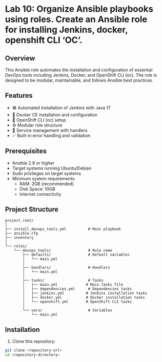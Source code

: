 # Lab 10: Organize Ansible playbooks using roles. Create an Ansible role for installing Jenkins, docker, openshift CLI ‘OC’.


## Overview
This Ansible role automates the installation and configuration of essential DevOps tools including Jenkins, Docker, and OpenShift CLI (oc). The role is designed to be modular, maintainable, and follows Ansible best practices.

## Features
- 🛠 Automated installation of Jenkins with Java 17
- 🐳 Docker CE installation and configuration
- 🎯 OpenShift CLI (oc) setup
- ⚙️ Modular role structure
- 🔄 Service management with handlers
- ✅ Built-in error handling and validation

## Prerequisites
- Ansible 2.9 or higher
- Target systems running Ubuntu/Debian
- Sudo privileges on target systems
- Minimum system requirements:
  - RAM: 2GB (recommended)
  - Disk Space: 10GB
  - Internet connectivity

## Project Structure
```
project_root/
│
├── install_devops_tools.yml          # Main playbook
├── ansible.cfg
├── inventory
│
└── roles/
    └── devops_tools/                 # Role name
        ├── defaults/                 # Default variables
        │   └── main.yml
        │
        ├── handlers/                 # Handlers
        │   └── main.yml
        │
        ├── tasks/                    # Tasks
        │   ├── main.yml             # Main tasks file
        │   ├── dependencies.yml      # Dependencies tasks
        │   ├── jenkins.yml          # Jenkins installation tasks
        │   ├── docker.yml           # Docker installation tasks
        │   └── openshift.yml        # OpenShift CLI tasks
        │
        └── vars/                     # Variables
            └── main.yml
```


## Installation
1. Clone this repository:
```bash
git clone <repository-url>
cd <repository-directory>
```
